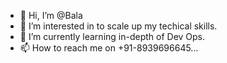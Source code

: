 - 👋 Hi, I’m @Bala
- 👀 I’m interested in to scale up my techical skills.  
- 🌱 I’m currently learning in-depth of Dev Ops. 
- 📫 How to reach me on +91-8939696645...

<!---
Bogarbala/Bogarbala is a ✨ special ✨ repository because its `README.md` (this file) appears on your GitHub profile.
You can click the Preview link to take a look at your changes.
--->
